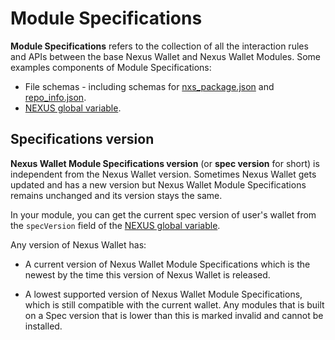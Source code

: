 # Module Specifications

**Module Specifications** refers to the collection of all the interaction rules and APIs between the base Nexus Wallet and Nexus Wallet Modules. Some examples components of Module Specifications:

- File schemas - including schemas for [nxs_package.json](./nxs_package.json.md) and [repo_info.json](./repo_info.json.md).
- [NEXUS global variable](./app-modules/nexus-global-variable.md).

## Specifications version

**Nexus Wallet Module Specifications version** (or **spec version** for short) is independent from the Nexus Wallet version. Sometimes Nexus Wallet gets updated and has a new version but Nexus Wallet Module Specifications remains unchanged and its version stays the same.

In your module, you can get the current spec version of user's wallet from the `specVersion` field of the [NEXUS global variable](./injected-global-variable.md).

Any version of Nexus Wallet has:

- A current version of Nexus Wallet Module Specifications which is the newest by the time this version of Nexus Wallet is released.

- A lowest supported version of Nexus Wallet Module Specifications, which is still compatible with the current wallet. Any modules that is built on a Spec version that is lower than this is marked invalid and cannot be installed.
